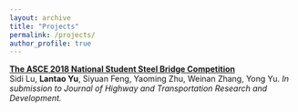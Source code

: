 ```yaml
---
layout: archive
title: "Projects"
permalink: /projects/
author_profile: true
---
```


<b>[The ASCE 2018 National Student Steel Bridge Competition]()</b> <br>
Sidi Lu, <b>Lantao Yu</b>, Siyuan Feng, Yaoming Zhu, Weinan Zhang, Yong Yu. <i>In submission to Journal of Highway and Transportation Research and Development.</i>